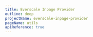 ```yaml
---
title: Everscale Inpage Provider
outline: deep
projectName: everscale-inpage-provider
pageName: utils
apiReference: true
---
```


<Page projectName="everscale-inpage-provider" pageName="utils" />
